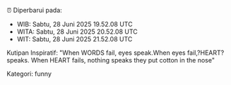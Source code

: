 ⏰ Diperbarui pada:
- WIB: Sabtu, 28 Juni 2025 19.52.08 UTC
- WITA: Sabtu, 28 Juni 2025 20.52.08 UTC
- WIT: Sabtu, 28 Juni 2025 21.52.08 UTC

Kutipan Inspiratif:
"When WORDS fail, eyes speak.When eyes fail,?HEART? speaks. When HEART fails, nothing speaks they put cotton in the nose"


Kategori: funny

